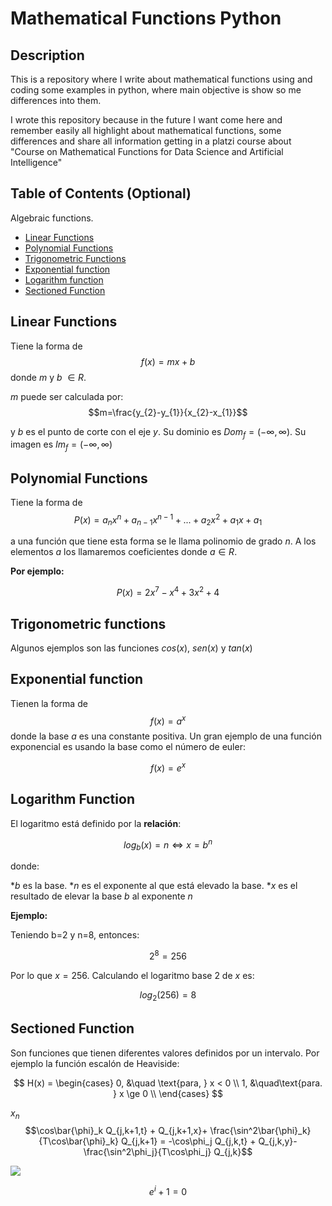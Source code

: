 # Mathematical Functions Python

## Description

This is a repository where I write about mathematical functions using and coding some examples in python, where main objective is show so me differences into them.

I wrote this repository because in the future I want come here and remember easily all highlight about mathematical functions, some differences and share all information getting in a platzi course about "Course on Mathematical Functions for Data Science and Artificial Intelligence"

## Table of Contents (Optional)

Algebraic functions.

- [Linear Functions](#linear-functions)
- [Polynomial Functions](#polynomial-functions)
- [Trigonometric Functions](#trigonometric-functions)
- [Exponential function](#exponential-function)
- [Logarithm function](#logarithm-function)
- [Sectioned Function](#sectioned-function)

## Linear Functions

Tiene la forma de $$f(x)=mx + b$$ donde $m$ y $b$  $\in R$.

$m$ puede ser calculada por: $$m=\frac{y_{2}-y_{1}}{x_{2}-x_{1}}$$

y $b$ es el punto de corte con el eje $y$. Su dominio es $Dom_{f} = (-\infty, \infty)$. Su imagen es $Im_{f} = (-\infty, \infty)$

## Polynomial Functions

Tiene la forma de $$P(x)=a_{n}x^{n} + a_{n-1}x^{n-1}+...+a_{2}x^{2}+a_{1}x + a_{1}$$

a una función que tiene esta forma se le llama polinomio de grado $n$. A los elementos $a$ los llamaremos coeficientes donde $a \in R$.

**Por ejemplo:**

$$P(x)= 2x^{7} - x^{4} + 3x^{2} + 4$$

## Trigonometric functions

Algunos ejemplos son las funciones $cos(x)$, $sen(x)$ y $tan(x)$

## Exponential function

Tienen la forma de $$f(x)=a^x$$ donde la base $a$ es una constante positiva. Un gran ejemplo de una función exponencial es usando la base como el número de euler:

$$f(x)=e^x$$

## Logarithm Function

El logaritmo está definido por la **relación**:

$$log_{b}(x) = n \Longleftrightarrow x=b^n$$

donde:

*$b$ es la base.
*$n$ es el exponente al que está elevado la base.
*$x$ es el resultado de elevar la base $b$ al exponente $n$

**Ejemplo:**

Teniendo b=2 y n=8, entonces:

$$2^8=256$$

Por lo que $x=256$. Calculando el logaritmo base 2 de $x$ es:

$$log_{2}(256) = 8$$

## Sectioned Function

Son funciones que tienen diferentes valores definidos por un intervalo. Por ejemplo la función escalón de Heaviside:

$$
H(x) =
     \begin{cases}
        0, &\quad \text{para, } x < 0 \\
        1,  &\quad\text{para. } x \ge 0 \\
     \end{cases}
$$

$x_{n}$
$$\cos\bar{\phi}_k Q_{j,k+1,t} + Q_{j,k+1,x}+ \frac{\sin^2\bar{\phi}_k}{T\cos\bar{\phi}_k} Q_{j,k+1} = -\cos\phi_j Q_{j,k,t} + Q_{j,k,y}-\frac{\sin^2\phi_j}{T\cos\phi_j} Q_{j,k}$$


<img src="https://render.githubusercontent.com/render/math?math=e^{i \pi} = -1">


```math
e^i + 1 = 0
```